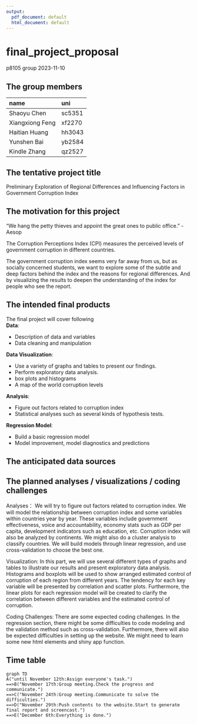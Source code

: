 ```yaml
---
output:
  pdf_document: default
  html_document: default
---
```

final_project_proposal
================
p8105 group
2023-11-10

## The group members

| name            | uni    |
|:----------------|:-------|
| Shaoyu Chen     | sc5351 |
| Xiangxiong Feng | xf2270 |
| Haitian Huang   | hh3043 |
| Yunshen Bai     | yb2584 |
| Kindle Zhang    | qz2527 |

## The tentative project title

Preliminary Exploration of Regional Differences and Influencing Factors
in Government Corruption Index

## The motivation for this project

“We hang the petty thieves and appoint the great ones to public
office.” - Aesop

The Corruption Perceptions Index (CPI) measures the perceived levels of
government corruption in different countries.

The government corruption index seems very far away from us, but as
socially concerned students, we want to explore some of the subtle and
deep factors behind the index and the reasons for regional differences.
And by visualizing the results to deepen the understanding of the index
for people who see the report.

## The intended final products

The final project will cover following  
**Data**:  
- Description of data and variables  
- Data cleaning and manipulation

**Data Visualization**:  
- Use a variety of graphs and tables to present our findings.  
- Perform exploratory data analysis.  
- box plots and histograms  
- A map of the world corruption levels

**Analysis**:  
- Figure out factors related to corruption index  
- Statistical analyses such as several kinds of hypothesis tests.

**Regression Model**:  
- Build a basic regression model  
- Model improvement, model diagnostics and predictions

## The anticipated data sources

## The planned analyses / visualizations / coding challenges

Analyses： We will try to figure out factors related to corruption
index. We will model the relationship between corruption index and some
variables within countries year by year. These variables include
government effectiveness, voice and accountability, economy stats such
as GDP per capita, development indicators such as education, etc.
Corruption index will also be analyzed by continents. We might also do a
cluster analysis to classify countries. We will build models through
linear regression, and use cross-validation to choose the best one.

Visualization: In this part, we will use several different types of
graphs and tables to illustrate our results and present exploratory data
analysis. Histograms and boxplots will be used to show arranged
estimated control of corruption of each region from different years. The
tendency for each key variable will be presented by correlation and
scatter plots. Furthermore, the linear plots for each regression model
will be created to clarify the correlation between different variables
and the estimated control of corruption.

Coding Challenges: There are some expected coding challenges. In the
regression section, there might be some difficulties to code modeling
and the validation method such as cross-validation. Furthermore, there
will also be expected difficulties in setting up the website. We might
need to learn some new html elements and shiny app function.

## Time table

``` mermaid
graph TD
A("until November 12th:Assign everyone's task.")
==>B("November 17th:Group meeting.Check the progress and communicate.")
==>C("November 24th:Group meeting.Communicate to solve the difficulties.")
==>D("November 29th:Push contents to the website.Start to generate final report and screencast.")
==>E("December 6th:Everything is done.")
```
